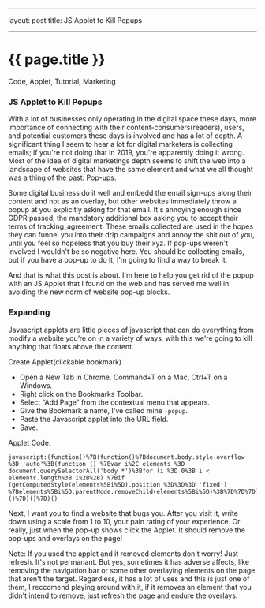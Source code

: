 ---	---
layout: post
title: JS Applet to Kill Popups
---	---

{{ page.title }}
================

<p class="meta">Code, Applet, Tutorial, Marketing</p>

### JS Applet to Kill Popups

With a lot of businesses only operating in the digital space these days, more importance of connecting with their content-consumers(readers), users, and potential customers these days is involved and has a lot of depth. A significant thing I seem to hear a lot for digital marketers is collecting emails; if you're not doing that in 2019, you're apparently doing it wrong. Most of the idea of digital marketings depth seems to shift the web into a landscape of websites that have the same element and what we all thought was a thing of the past: Pop-ups.

Some digital business do it well and embedd the email sign-ups along their content and not as an overlay, but other websites immediately throw a popup at you explicitly asking for that email. It's annoying enough since GDPR passed, the mandatory additional box asking you to accept their terms of tracking_agreement. These emails collected are used in the hopes they can funnel you into their drip campaigns and annoy the shit out of you, until you feel so hopeless that you buy their xyz. If pop-ups weren't involved I wouldn't be so negative here. You should be collecting emails, but if you have a pop-up to do it, I'm going to find a way to break it.

And that is what this post is about. I'm here to help you get rid of the popup with an JS Applet that I found on the web and has served me well in avoiding the new norm of website pop-up blocks.

### Expanding

Javascript applets are little pieces of javascript that can do everything from modify a website you’re on in a variety of ways, with this we're going to kill anything that floats above the content.

Create Applet(clickable bookmark)

- Open a New Tab in Chrome. Command+T on a Mac, Ctrl+T on a Windows.
- Right click on the Bookmarks Toolbar.
- Select “Add Page” from the contextual menu that appears.
- Give the Bookmark a name, I've called mine `-popup`.
- Paste the Javascript applet into the URL field.
- Save.

Applet Code:
```
javascript:(function()%7B(function()%7Bdocument.body.style.overflow %3D 'auto'%3B(function () %7Bvar i%2C elements %3D document.querySelectorAll('body *')%3Bfor (i %3D 0%3B i < elements.length%3B i%2B%2B) %7Bif (getComputedStyle(elements%5Bi%5D).position %3D%3D%3D 'fixed') %7Belements%5Bi%5D.parentNode.removeChild(elements%5Bi%5D)%3B%7D%7D%7D)()%7D)()%7D)()
```

Next, I want you to find a website that bugs you. After you visit it, write down using a scale from 1 to 10, your pain rating of your experience. Or really, just when the pop-up shows click the Applet. It should remove the pop-ups and overlays on the page!

Note: If you used the applet and it removed elements don't worry! Just refresh. It's not permanant. But yes, sometimes it has adverse affects, like removing the navigation bar or some other overlaying elements on the page that aren't the target. Regardless, it has a lot of uses and this is just one of them, I reccomend playing around with it, if it removes an element that you didn't intend to remove, just refresh the page and endure the overlays.
